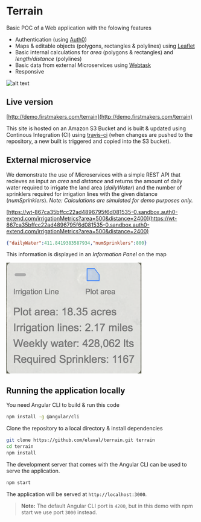 # Terrain
Basic POC of a Web application with the folowing features

* Authentication (using [Auth0](https://auth0.com/))
* Maps & editable objects (polygons, rectangles & polylines) using [Leaflet](https://leafletjs.com/)
* Basic internal calculations for _area_ (polygons & rectangles) and _length/distance_ (polylines)
* Basic data from external Microservices using [Webtask](https://webtask.io/) 
* Responsive

![alt text](https://media.giphy.com/media/8vI1CDKpgw5lDhEzcF/giphy.gif)

## Live version

[http://demo.firstmakers.com/terrain](http://demo.firstmakers.com/terrain)

This site is hosted on an Amazon S3 Bucket and is built & updated using Continous Integration (CI) using [travis-ci](http://travis-ci.org) (when changes are pushed to the repository, a new built is triggered and copied into the S3 bucket).

## External microservice
We demonstrate the use of Microservices with a simple REST API that recieves as input an _area_ and _distance_ and returns the amount of daily water required to irrigate the land area (*dailyWater*)  and the number of sprinklers required for irrigation lines with the given distance (*numSprinklers*).  _Note: Calculations are simulated for demo purposes only._

[https://wt-867ca35bffcc22ad4896795f6d081535-0.sandbox.auth0-extend.com/irrigationMetrics?area=500&distance=2400](https://wt-867ca35bffcc22ad4896795f6d081535-0.sandbox.auth0-extend.com/irrigationMetrics?area=500&distance=2400)

```json
{"dailyWater":411.8419383587934,"numSprinklers":800}
```
This information is displayed in an _Information Panel_ on the map

![Information Panel](https://raw.githubusercontent.com/elaval/terrain/master/src/assets/readme_assets/infopanel.png)

## Running the application locally

You need Angular CLI to build & run this code
```bash
npm install -g @angular/cli
```

Clone the repository to a local directory & install dependencies
```bash
git clone https://github.com/elaval/terrain.git terrain
cd terrain
npm install
```

The development server that comes with the Angular CLI can be used to serve the application.

```bash
npm start
```

The application will be served at `http://localhost:3000`.

> **Note:** The default Angular CLI port is `4200`, but in this demo with npm start we use port `3000` instead.


